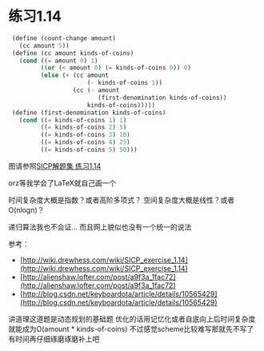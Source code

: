# 练习1.14

```scheme
 (define (count-change amount) 
   (cc amount 5)) 
 (define (cc amount kinds-of-coins) 
   (cond ((= amount 0) 1) 
         ((or (< amount 0) (= kinds-of-coins 0)) 0) 
         (else (+ (cc amount 
                      (- kinds-of-coins 1)) 
                  (cc (- amount 
                         (first-denomination kinds-of-coins)) 
                      kinds-of-coins))))) 
 (define (first-denomination kinds-of-coins) 
   (cond ((= kinds-of-coins 1) 1) 
         ((= kinds-of-coins 2) 5) 
         ((= kinds-of-coins 3) 10) 
         ((= kinds-of-coins 4) 25) 
         ((= kinds-of-coins 5) 50)))
```

图请参照[SICP解题集 练习1.14](http://sicp.readthedocs.io/en/latest/chp1/14.html)

orz等我学会了LaTeX就自己画一个

时间复杂度大概是指数？或者高阶多项式？ 空间复杂度大概是线性？或者O(nlogn)？

递归算法我也不会证... 而且网上貌似也没有一个统一的说法

参考：
- [http://wiki.drewhess.com/wiki/SICP_exercise_1.14](http://wiki.drewhess.com/wiki/SICP_exercise_1.14)
- [http://alienshaw.lofter.com/post/a9f3a_1fac72](http://alienshaw.lofter.com/post/a9f3a_1fac72)
- [http://blog.csdn.net/keyboardota/article/details/10565429](http://blog.csdn.net/keyboardota/article/details/10565429)

讲道理这道题是动态规划的基础题 优化的话用记忆化或者自底向上后时间复杂度就能成为O(amount * kinds-of-coins) 不过感觉scheme比较难写那就先不写了 有时间再仔细琢磨琢磨补上吧
